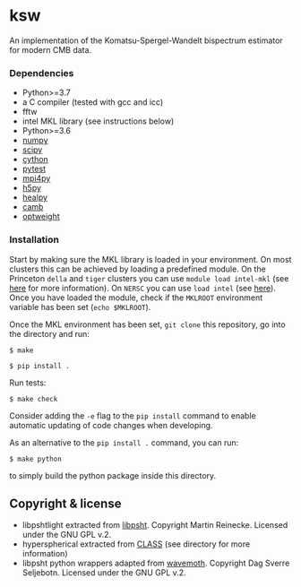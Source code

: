 # ksw

An implementation of the Komatsu-Spergel-Wandelt bispectrum estimator for modern CMB data.

### Dependencies

- Python>=3.7
- a C compiler (tested with gcc and icc)
- fftw
- intel MKL library (see instructions below)
- Python>=3.6
- [numpy](https://pypi.org/project/numpy/)
- [scipy](https://pypi.org/project/scipy/)
- [cython](https://pypi.org/project/Cython/)
- [pytest](https://pypi.org/project/pytest/)
- [mpi4py](https://pypi.org/project/mpi4py/)
- [h5py](https://pypi.org/project/h5py/)
- [healpy](https://pypi.org/project/healpy/)
- [camb](https://camb.readthedocs.io/en/latest/)
- [optweight](https://github.com/AdriJD/optweight)

### Installation

Start by making sure the MKL library is loaded in your environment. On most clusters this can be achieved by loading a predefined module. On the Princeton `della` and `tiger` clusters you can use `module load intel-mkl` (see [here](https://researchcomputing.princeton.edu/faq/how-to-build-using-intel-mkl) for more information). On `NERSC` you can use `load intel` (see [here](https://docs-dev.nersc.gov/cgpu/software/math/)). Once you have loaded the module, check if the `MKLROOT` environment variable has been set (`echo $MKLROOT`).



Once the MKL environment has been set, `git clone` this repository, go into the directory and run:


```
$ make
```

```
$ pip install .
```

Run tests:

```
$ make check
```

Consider adding the `-e` flag to the `pip install` command to enable automatic 
updating of code changes when developing.

As an alternative to the `pip install .` command, you can run:

```
$ make python
```

to simply build the python package inside this directory.

## Copyright & license
- libpshtlight extracted from [libpsht](http://sourceforge.net/projects/libpsht/). Copyright Martin Reinecke. Licensed under the GNU GPL v.2.
- hyperspherical extracted from [CLASS](https://github.com/lesgourg/class_public) (see directory for more information)
- libpsht python wrappers adapted from [wavemoth](https://github.com/wavemoth/wavemoth/tree/a236048034913cffbbc99a9fe7f96b2d88caa739). Copyright Dag Sverre Seljebotn. Licensed under the GNU GPL v.2.


